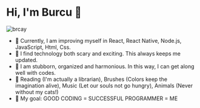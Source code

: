  # Hi, I'm Burcu 👋

![brcay](https://github.com/brcay/brcay/assets/171027309/c299a2c2-a4c9-4c8c-9ddf-a9289066d115)

- 🔭 Currently, I am improving myself in React, React Native, Node.js, JavaScript, Html, Css.
- 🌱 I find technology both scary and exciting. This always keeps me updated.
- 👯 I am stubborn, organized and harmonious. In this way, I can get along well with codes.
- 🤔 Reading (I'm actually a librarian), Brushes (Colors keep the imagination alive), Music (Let our souls not go hungry), Animals (Never without my cats!)
- 💬 My goal: GOOD CODING = SUCCESSFUL PROGRAMMER = ME
